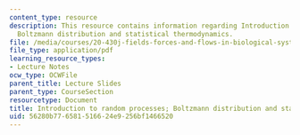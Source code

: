 ```yaml
---
content_type: resource
description: This resource contains information regarding Introduction to random processes;
  Boltzmann distribution and statistical thermodynamics.
file: /media/courses/20-430j-fields-forces-and-flows-in-biological-systems-fall-2015/56280b776581516624e9256bf1466520_MIT20_430JF15_Lecture2.pdf
file_type: application/pdf
learning_resource_types:
- Lecture Notes
ocw_type: OCWFile
parent_title: Lecture Slides
parent_type: CourseSection
resourcetype: Document
title: Introduction to random processes; Boltzmann distribution and statistical
uid: 56280b77-6581-5166-24e9-256bf1466520
---
```

